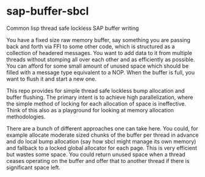 # sap-buffer-sbcl
Common lisp thread safe lockless SAP buffer writing

You have a fixed size raw memory buffer, say something you are passing back and forth via FFI to some other code, which is structured as a collection of headered messages.  You want to add data to it from multiple threads without stomping all over each other and as efficiently as possible.  You can afford for some small amount of unused space which should be filled with a message type equivalent to a NOP.  When the buffer is full, you want to flush it and start a new one.

This repo provides for simple thread safe lockless bump allocation and buffer flushing.  The primary intent is to achieve high parallelization, where the simple method of locking for each allocation of space is ineffective.  Think of this also as a playground for looking at memory allocation methodologies.


There are a bunch of different approaches one can take here.  You could, for example allocate moderate sized chunks of the buffer per thread in advance and do local bump allocation (say how sbcl might manage its own memory) and fallback to a locked global allocator for each page.  This is very efficient but wastes some space.  You could return unused space when a thread ceases operating on the buffer and offer that to another thread if there is significant space left.
